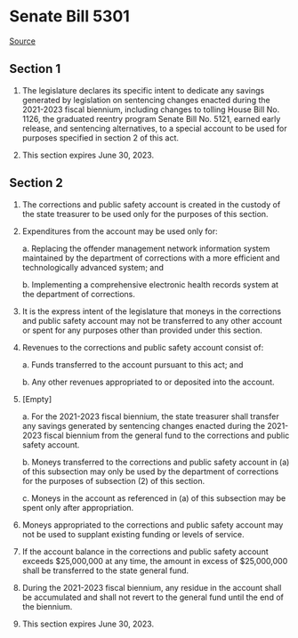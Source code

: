 # Senate Bill 5301

[Source](http://lawfilesext.leg.wa.gov/biennium/2021-22/Xml/Bills/Senate%20Bills/5301.xml)
## Section 1
1. The legislature declares its specific intent to dedicate any savings generated by legislation on sentencing changes enacted during the 2021-2023 fiscal biennium, including changes to tolling House Bill No. 1126, the graduated reentry program Senate Bill No. 5121, earned early release, and sentencing alternatives, to a special account to be used for purposes specified in section 2 of this act.

2. This section expires June 30, 2023.


## Section 2
1. The corrections and public safety account is created in the custody of the state treasurer to be used only for the purposes of this section.

2. Expenditures from the account may be used only for:

    a. Replacing the offender management network information system maintained by the department of corrections with a more efficient and technologically advanced system; and

    b. Implementing a comprehensive electronic health records system at the department of corrections.

3. It is the express intent of the legislature that moneys in the corrections and public safety account may not be transferred to any other account or spent for any purposes other than provided under this section.

4. Revenues to the corrections and public safety account consist of:

    a. Funds transferred to the account pursuant to this act; and

    b. Any other revenues appropriated to or deposited into the account.

5. [Empty]

    a. For the 2021-2023 fiscal biennium, the state treasurer shall transfer any savings generated by sentencing changes enacted during the 2021-2023 fiscal biennium from the general fund to the corrections and public safety account.

    b. Moneys transferred to the corrections and public safety account in (a) of this subsection may only be used by the department of corrections for the purposes of subsection (2) of this section.

    c. Moneys in the account as referenced in (a) of this subsection may be spent only after appropriation.

6. Moneys appropriated to the corrections and public safety account may not be used to supplant existing funding or levels of service.

7. If the account balance in the corrections and public safety account exceeds $25,000,000 at any time, the amount in excess of $25,000,000 shall be transferred to the state general fund.

8. During the 2021-2023 fiscal biennium, any residue in the account shall be accumulated and shall not revert to the general fund until the end of the biennium.

9. This section expires June 30, 2023.

